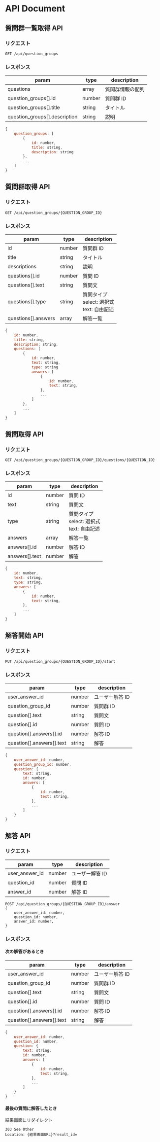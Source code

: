 # API Document

## 質問群一覧取得 API

### リクエスト

```
GET /api/question_groups
```

### レスポンス

| param                         | type   | description      |
| ----------------------------- | ------ | ---------------- |
| questions                     | array  | 質問群情報の配列 |
| question_groups[].id          | number | 質問群 ID        |
| question_groups[].title       | string | タイトル         |
| question_groups[].description | string | 説明             |

```javascript
{
    question_groups: [
        {
            id: number,
            title: string,
            description: string
        },
        ...
    ]
}
```

## 質問群取得 API

### リクエスト

```
GET /api/question_groups/{QUESTION_GROUP_ID}
```

### レスポンス

| param               | type   | description                                    |
| ------------------- | ------ | ---------------------------------------------- |
| id                  | number | 質問群 ID                                      |
| title               | string | タイトル                                       |
| descriptions        | string | 説明                                           |
| questions[].id      | number | 質問 ID                                        |
| questions[].text    | string | 質問文                                         |
| questions[].type    | string | 質問タイプ<br>select: 選択式<br>text: 自由記述 |
| questions[].answers | array  | 解答一覧                                       |

```javascript
{
    id: number,
    title: string,
    description: string,
    questions: [
        {
            id: number,
            text: string,
            type: string
            answers: [
                {
                    id: number,
                    text: string,
                },
                ...
            ]
        },
        ...
    ]
}
```

## 質問取得 API

### リクエスト

```
GET /api/question_groups/{QUESTION_GROUP_ID}/questions/{QUESTION_ID}
```

### レスポンス

| param          | type   | description                                    |
| -------------- | ------ | ---------------------------------------------- |
| id             | number | 質問 ID                                        |
| text           | string | 質問文                                         |
| type           | string | 質問タイプ<br>select: 選択式<br>text: 自由記述 |
| answers        | array  | 解答一覧                                       |
| answers[].id   | number | 解答 ID                                        |
| answers[].text | number | 解答                                           |

```javascript
{
    id: number,
    text: string,
    type: string,
    answers: [
        {
            id: number,
            text: string,
        },
        ...
    ]
}
```

## 解答開始 API

### リクエスト

```
PUT /api/question_groups/{QUESTION_GROUP_ID}/start
```

### レスポンス

| param                     | type   | description     |
| ------------------------- | ------ | --------------- |
| user_answer_id            | number | ユーザー解答 ID |
| question_group_id         | number | 質問群 ID       |
| question[].text           | string | 質問文          |
| question[].id             | number | 質問 ID         |
| question[].answers[].id   | number | 解答 ID         |
| question[].answers[].text | string | 解答            |

```javascript
{
    user_answer_id: number,
    question_group_id: number,
    question: {
        text: string,
        id: number,
        answers: [
            {
                id: number,
                text: string,
            },
            ...
        ]
    }
}
```

## 解答 API

### リクエスト

| param          | type   | description     |
| -------------- | ------ | --------------- |
| user_answer_id | number | ユーザー解答 ID |
| question_id    | number | 質問 ID         |
| answer_id      | number | 解答 ID         |

```
POST /api/question_groups/{QUESTION_GROUP_ID}/answer
{
    user_answer_id: number,
    question_id: number,
    answer_id: number,
}
```

### レスポンス

#### 次の解答があるとき

| param                     | type   | description     |
| ------------------------- | ------ | --------------- |
| user_answer_id            | number | ユーザー解答 ID |
| question_group_id         | number | 質問群 ID       |
| question[].text           | string | 質問文          |
| question[].id             | number | 質問 ID         |
| question[].answers[].id   | number | 解答 ID         |
| question[].answers[].text | string | 解答            |

```javascript
{
    user_answer_id: number,
    question_id: number,
    question: {
        text: string,
        id: number,
        answers: [
            {
                id: number,
                text: string,
            },
            ...
        ]
    }
}
```

#### 最後の質問に解答したとき

結果画面にリダイレクト

```
303 See Other
Location: {結果画面URL}?result_id=
```
